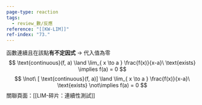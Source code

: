 ```yaml
---
page-type: reaction
tags:
  - review_數/反應
reference: "[[KW-LIM]]"
ref-index: "73."
---
```

函數連續且在該點**有不定因式** -> 代入值為零
$$
\text{continuous}(f, a) \land \lim_{ x \to a } \frac{f(x)}{x-a}\ \text{exists} \implies f(a) = 0
$$
$$
\lnot\ [ \text{continuous}(f, a)] \land \lim_{ x \to a } \frac{f(x)}{x-a}\ \text{exists} \not\implies f(a) = 0
$$
關聯頁面：[[LIM-碎片：連續性測試]]